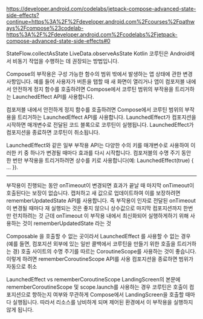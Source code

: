 https://developer.android.com/codelabs/jetpack-compose-advanced-state-side-effects?continue=https%3A%2F%2Fdeveloper.android.com%2Fcourses%2Fpathways%2Fcompose%23codelab-https%3A%2F%2Fdeveloper.android.com%2Fcodelabs%2Fjetpack-compose-advanced-state-side-effects#0



StateFlow.collectAsState
LiveData.observeAsState
Kotlin 코루틴은 Android에서 비동기 작업을 수행하는 데 권장되는 방법입니다.

Compose의 부작용은 구성 가능한 함수의 범위 밖에서 발생하는 앱 상태에 관한 변경사항입니다. 
예를 들어 사용자가 버튼을 탭할 때 새 화면이 열리거나 앱이 컴포저블 내에서 안전하게 정지 함수를 호출하려면 Compose에서 코루틴 범위의 부작용을 트리거하는 LaunchedEffect API를 사용합니다.

컴포저블 내에서 안전하게 정지 함수를 호출하려면 Compose에서 코루틴 범위의 부작용을 트리거하는 LaunchedEffect API를 사용합니다.
LaunchedEffect가 컴포지션을 시작하면 매개변수로 전달된 코드 블록으로 코루틴이 실행됩니다. 
LaunchedEffect가 컴포지션을 종료하면 코루틴이 취소됩니다.

LaunchedEffect와 같은 일부 부작용 API는 다양한 수의 키를 매개변수로 사용하여 이러한 키 중 하나가 변경될 때마다 효과를 다시 시작합니다.
컴포저블의 수명 주기 동안 한 번만 부작용을 트리거하려면 상수를 키로 사용합니다(예: LaunchedEffect(true) { ... }).

***
부작용이 진행되는 동안 onTimeout이 변경되면 효과가 끝날 때 마지막 onTimeout이 호출된다는 보장이 없습니다. 캡처하고 새 값으로 업데이트하여 이를 보장하려면 rememberUpdatedState API를 사용합니다.
즉 부작용이 인자로 전달된 onTimeout 이 변경될 때마다 재 실행되는 것은 좋지 않으니 상수값으로 마지막 컴포지션까지 한번만 런치하려는 것
근데 onTimeout 이 부작용 내에서 최신화되어 실행하게하기 위해 사용하는 것이 rememberUpdatedState 라는 것

Composable 을 호출할 수 없는 곳이라서 LaunchedEffect 를 사용할 수 없는 경우
(예를 들면, 컴포지션 외부에 있는 일반 콜백에서 코루틴을 만들기 위한 호출을 트리거하는 경)
호출 사이트의 수명 주기를 따르는 CoroutineScope를 사용하는 것이 좋습니다. 
이렇게 하려면 rememberCoroutineScope API를 사용
컴포지션을 종료하면 범위가 자동으로 취소

LaunchedEffect vs rememberCoroutineScope
LandingScreen의 본문에 rememberCoroutineScope 및 scope.launch를 사용하는 경우 코루틴은 호출이 컴포지션으로 향하는지 여부와 무관하게 Compose에서 LandingScreen을 호출할 때마다 실행됩니다. 
따라서 리소스를 낭비하게 되며 제어된 환경에서 이 부작용을 실행하지 않게 됩니다.

